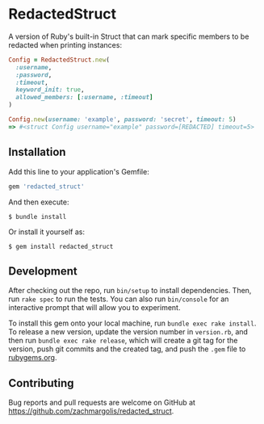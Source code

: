 # RedactedStruct

A version of Ruby's built-in Struct that can mark specific members to be redacted when printing instances:

```ruby
Config = RedactedStruct.new(
  :username,
  :password,
  :timeout,
  keyword_init: true,
  allowed_members: [:username, :timeout]
)

Config.new(username: 'example', password: 'secret', timeout: 5)
=> #<struct Config username="example" password=[REDACTED] timeout=5>
```

## Installation

Add this line to your application's Gemfile:

```ruby
gem 'redacted_struct'
```

And then execute:

    $ bundle install

Or install it yourself as:

    $ gem install redacted_struct

## Development

After checking out the repo, run `bin/setup` to install dependencies. Then, run `rake spec` to run the tests. You can also run `bin/console` for an interactive prompt that will allow you to experiment.

To install this gem onto your local machine, run `bundle exec rake install`. To release a new version, update the version number in `version.rb`, and then run `bundle exec rake release`, which will create a git tag for the version, push git commits and the created tag, and push the `.gem` file to [rubygems.org](https://rubygems.org).

## Contributing

Bug reports and pull requests are welcome on GitHub at https://github.com/zachmargolis/redacted_struct.
